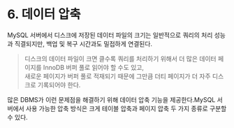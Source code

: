 # 6. 데이터 압축

MySQL 서버에서 디스크에 저장된 데이터 파일의 크기는 일반적으로 쿼리의 처리 성능과 직결되지만, 백업 및 복구 시간과도 밀접하게 연결된다.

> 디스크의 데이터 파일이 크면 클수록 쿼리를 처리하기 위해서 더 많은 데이터 페이지를 InnoDB 버퍼 풀로 읽어야 할 수도 있고, \
> 새로운 페이지가 버퍼 풀로 적재되기 때문에 그만큼 더티 페이지가 더 자주 디스크로 기록되어야 한다.

많은 DBMS가 이런 문제점을 해결하기 위해 데이터 압축 기능을 제공한다.MySQL 서버에서 사용 가능한 압축 방식은 크게 테이블 압축과 페이지 압축 두 가지 종류로 구분할 수 있다.
